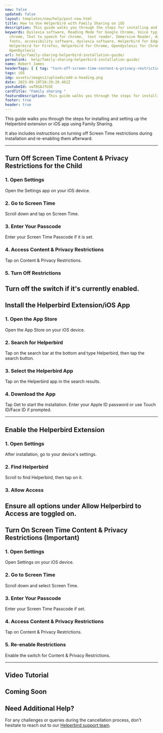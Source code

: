 ```yaml
---
new: false
updated: false
layout: templates/new/help/post-new.html
title: How to Use Helperbird with Family Sharing on iOS
description: This guide walks you through the steps for installing and setting up the Helperbird extension or iOS app using Family Sharing. It also includes instructions on turning off Screen Time restrictions during installation and re-enabling them afterward.
keywords: Dyslexia software, Reading Mode for Google Chrome, Voice typing for
  chrome, Text to speech for chrome,  text reader, Immersive Reader, dyslexia
  fonts, accessibility software, dyslexia software, Helperbird for Edge,
  Helperbird for Firefox, Helperbird for Chrome, Opendyslexic for Chrome,
  OpenDyslexic
url: help/family-sharing-helperbird-installation-guide/
permalink:  help/family-sharing-helperbird-installation-guide/
name: Robert James
headerTags: [ { tag: "turn-off-screen-time-content-&-privacy-restrictions-for-the-child", title: "Turn off Screen Time" },{ tag: "video-tutorial", title: "Video Tutorial" } ]  
tags: iOS
img: assets/images2/uploads/add-a-heading.png
date: 2023-09-10T18:29:20.461Z
youtubeId: vwT8SAJfU3E
cardTitle: "Family sharing "
featureDescription: This guide walks you through the steps for installing and setting up the Helperbird extension or iOS app using Family Sharing. 
footer: true
header: true
---
```






This guide walks you through the steps for installing and setting up the Helperbird extension or iOS app using Family Sharing. 

It also includes instructions on turning off Screen Time restrictions during installation and re-enabling them afterward.


---

## Turn Off Screen Time Content & Privacy Restrictions for the Child

### 1. Open Settings

Open the Settings app on your iOS device.

### 2. Go to Screen Time

Scroll down and tap on Screen Time.

### 3. Enter Your Passcode

Enter your Screen Time Passcode if it is set.

### 4. Access Content & Privacy Restrictions

Tap on Content & Privacy Restrictions.

### 5. Turn Off Restrictions

Turn off the switch if it's currently enabled.
---

##  Install the Helperbird Extension/iOS App

### 1. Open the App Store

Open the App Store on your iOS device.

### 2. Search for Helperbird

Tap on the search bar at the bottom and type Helperbird, then tap the search button.

### 3. Select the Helperbird App

Tap on the Helperbird app in the search results.

### 4. Download the App

Tap Get to start the installation. Enter your Apple ID password or use Touch ID/Face ID if prompted.

---

## Enable the Helperbird Extension

### 1. Open Settings

After installation, go to your device's settings.

### 2. Find Helperbird

Scroll to find Helperbird, then tap on it.

### 3. Allow Access

Ensure all options under Allow Helperbird to Access are toggled on.
---

## Turn On Screen Time Content & Privacy Restrictions (Important)

### 1. Open Settings

Open Settings on your iOS device.

### 2. Go to Screen Time

Scroll down and select Screen Time.

### 3. Enter Your Passcode

Enter your Screen Time Passcode if set.

### 4. Access Content & Privacy Restrictions

Tap on Content & Privacy Restrictions.

### 5. Re-enable Restrictions

Enable the switch for Content & Privacy Restrictions.



---

## Video Tutorial

Coming Soon
---

## Need Additional Help?

For any challenges or queries during the cancellation process, don't hesitate to reach out to our [Helperbird support team](https://www.helperbird.com/support).